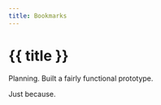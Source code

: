 ```yaml
---
title: Bookmarks
---
```


# {{ title }}

Planning. Built a fairly functional prototype.

Just because.
